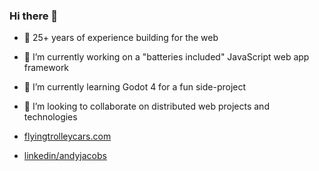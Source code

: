### Hi there 👋

- 💬 25+ years of experience building for the web
- 🔭 I’m currently working on a "batteries included" JavaScript web app framework
- 🌱 I’m currently learning Godot 4 for a fun side-project
- 👯 I’m looking to collaborate on distributed web projects and technologies

- [flyingtrolleycars.com](https://www.flyingtrolleycars.com/)
- [linkedin/andyjacobs](https://www.linkedin.com/in/andyjacobs)

<!--
**funwhilelost/funwhilelost** is a ✨ _special_ ✨ repository because its `README.md` (this file) appears on your GitHub profile.

Here are some ideas to get you started:

- 🔭 I’m currently working on ...
- 🌱 I’m currently learning ...
- 👯 I’m looking to collaborate on ...
- 🤔 I’m looking for help with ...
- 💬 Ask me about ...
- 📫 How to reach me: ...
- 😄 Pronouns: ...
- ⚡ Fun fact: ...
-->
